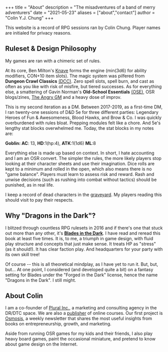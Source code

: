 +++
title = "About"
description = "The misadventures of a band of merry adventurers"
date = "2021-05-23"
aliases = ["about","contact"]
author = "Colin Y.J. Chung"
+++

This website is a record of RPG sessions ran by Colin Chung. Player names are initialed for privacy reasons. 

## Ruleset & Design Philosophy

My games are ran with a chimeric set of rules. 

At its core, Ben Milton's [Knave](https://questingbeast.itch.io/knave) forms the engine (min(3d6) for ability modifiers, CON+10 item slots). The magic system was pilfered from **Dungeon Crawl Classics** [(DCC)](https://goodman-games.com/dungeon-crawl-classics-rpg/). Zero spell slots, spell burn, and cast as often as you like with risk of misfire, but tiered successes. As for everything else, a smattering of Gavin Norman's **Old-School Essentials** [(OSE)](https://necroticgnome.com/collections/old-school-essentials), OSR blogs/zines, [The Angry GM](https://theangrygm.com/) and a heavy dose of improv.

This is my second iteration as a DM. Between 2017-2019, as a first-time DM, I ran twenty-one sessions of D&D 5e for three different parties: Legendary Heroes of Fun & Awesomeness, Blood Hawks, and Brow & Co. I was quickly overburdened with rules bloat. Prepping modules felt like a chore. And 5e's lengthy stat blocks overwhelmed me. Today, the stat blocks in my notes are: 

**Goblin: AC**: 13, **HD**:1(hp:4), **ATK**:1(1d6) **ML**:8

Everything else is made up based on context. In short, I hate accounting and I am an OSR convert. The simpler the rules, the more likely players stop looking at their character sheets and use their imagination. Dice rolls are kept to a minimum and rolled in the open, which also means there is no "game balance". Players must learn to assess risk and reward. Rash and unwise decisions (such as rushing into combat without tactics) should be punished, as in real life.

I keep a record of dead characters in the [graveyard](https://dragonsinthedark.com/graveyard/). My players reading this should visit to pay their respects.

## Why "Dragons in the Dark"?

I blitzed through countless RPG rulesets in 2016 and if there's one that stuck out more than any other, it's **[Blades in the Dark](https://bladesinthedark.com/)**. I have read and reread this book at least five times. It is, to me, a triumph in game design, with fluid play structure and concepts that just make sense. It treats HP as "stress" (as it should!). It has clear faction play. And headquarters for your party with its own skill tree!

Of course -- this is all theoretical mindplay, as I have yet to run it. But, but, but... At one point, I considered (and developed quite a bit) on a fantasy setting for Blades under the "Forged in the Dark" license, hence the name "Dragons in the Dark". I still might.

## About Colin

I am a co-founder of [Plural Inc.](https://pluralcopy.com/), a marketing and consulting agency in the DR/DTC space. We are also a [publisher](https://pluralpress.com/) of online courses. Our first project is [Osmosis](https://www.osmosis.dev/), a weekly newsletter that shares the most useful insights from books on entrepreneurship, growth, and marketing.

Aside from running OSR games for my kids and their friends, I also play heavy board games, paint the occasional miniature, and pretend to know about game design on the Internet.
